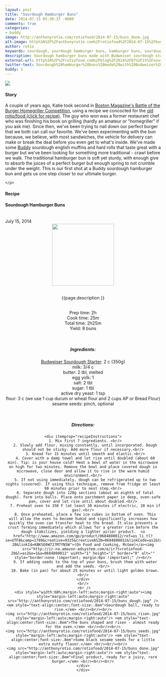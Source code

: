 ```yaml
---
layout: post
title: "Sourdough Hamburger Buns"
date: 2014-07-15 05:30:37 -0600
comments: true
categories: 
- buddy
image: http://anthonyrotio.com/rotiofood/2014-07-15/buns_done.jpg
alt-image: http%3A%2F%2Fanthonyrotio.com%2Frotiofood%2F2014-07-15%2Fbuns_done.jpg
author: rotio
keywords: sourdough, sourdough hamburger buns, hamburger buns, sourdough starter, budweiser
description: Sourdough hamburger buns made with Budweiser sourdough starter
external-url: http%3A%2F%2Frotiofood.com%2Fblog%2F2014%2F07%2F15%2Fsourdough-hamburger-buns%2F
twitter-text: Sourdough%20hamburger%20buns%20made%20with%20Budweiser%20%20sourdough%20starter
buddy: 1
---
```

<!-- more -->
<img src="http://anthonyrotio.com/rotiofood/2014-07-15/buns_done.jpg" />
<a href="https://plus.google.com/107103100819027957630?rel=author" style="display:none">{{page.author }}</a>

<h4>Story</b> </h4>
 <div>
	<p>
	A couple of years ago, Katie took second in <a target="_blank" href="http://www.bostonmagazine.com/party_pictures/gallery.html?gallery=406031">Boston Magazine's Battle of the Burger Homegriller Competition</a>, using a recipe we concocted for the <a target="_blank" href="http://rotiofood.blogspot.com/2012/05/burger.html">old rotio/food (click for recipe)</a>. The guy who won was a former restaurant chef who was finishing his book on grilling (hardly an amateur or "homegriller" if you ask me). Since then, we've been trying to nail down our perfect burger that we both can call our favorite. We've been experimenting with the bun because, we believe, with most sandwiches, the vehicle for delivery can make or break the deal before you even get to what's inside. We've made some <a href="http://rotiofood.com/buddy">Buddy</a> sourdough english muffins and hard rolls that taste great with a burger but we've been looking for something more traditional - crawl before we walk. The traditional hamburger bun is soft yet sturdy, with enough give to absorb the juices of a perfect burger but enough spring to not crumble under the weight. This is our first shot at a Buddy sourdough hamburger bun and gets us one step closer to our ultimate burger.

	</p> 
 </div>
<h4>Recipe</b> </h4> 
  <div itemscope itemtype="http://schema.org/Recipe" >
  <h4 itemprop="name">Sourdough Hamburger Buns</h4>
  
  <br />
    July 15, 2014
<center>
  <img itemprop="image" width="200px"  src="http://anthonyrotio.com/rotiofood/2014-07-15/buns_done.jpg" />
  
  <br /><span itemprop="description">{{page.description }}</span><br />

  <br />Prep time: <time datetime="PT2H0M" itemprop="prepTime">2h</time>
  <br />Cook time: <time datetime="PT0H25M" itemprop="cookTime">25m</time>
  <br />Total time: <time datetime="PT0H25M" itemprop="totalTime">2h25m</time>
  <br />Yield: <span itemprop="recipeYield">8 buns</span>
  
  <br/>
 <h5>Ingredients:</h5>
	<span itemprop="ingredients" itemscope itemtype="http://schema.org/ingredients">
	  <span itemprop="name"><a href="http://www.rotiofood.com/blog/2014/07/13/budweiser-sourdough-starter/">Budweiser Sourdough Starter</a></span>: 
	  <span itemprop="amount">2 c</span> (350g)
	</span><br />
	<span itemprop="ingredients" itemscope itemtype="http://schema.org/ingredients">
	  <span itemprop="name">milk</span>: 
	  <span itemprop="amount">3/4 c</span>
	</span><br />
	<span itemprop="ingredients" itemscope itemtype="http://schema.org/ingredients">
	  <span itemprop="name">butter</span>: 
	  <span itemprop="amount">2 tbl</span>, melted
	</span><br />
	<span itemprop="ingredients" itemscope itemtype="http://schema.org/ingredients">
	  <span itemprop="name">egg yolk</span>: 
	  <span itemprop="amount">1</span>
	</span><br />
	<span itemprop="ingredients" itemscope itemtype="http://schema.org/ingredients">
	  <span itemprop="name">salt</span>: 
	  <span itemprop="amount">2 tbl</span>
	</span><br />
	<span itemprop="ingredients" itemscope itemtype="http://schema.org/ingredients">
	  <span itemprop="name">sugar</span>: 
	  <span itemprop="amount">1 tbl</span>
	</span><br />
	<span itemprop="ingredients" itemscope itemtype="http://schema.org/ingredients">
	  <span itemprop="name">active dry yeast</span>: 
	  <span itemprop="amount">1 tsp</span>
	</span><br />
	<span itemprop="ingredients" itemscope itemtype="http://schema.org/ingredients">
	  <span itemprop="name">flour</span>: 
	  <span itemprop="amount">3 c</span> (we use 1 cup durum or wheat flour and 2 cups AP or Bread Flour)
	</span><br />
	<span itemprop="ingredients" itemscope itemtype="http://schema.org/ingredients">
	  <span itemprop="name">sesame seeds</span>: 
	  <span itemprop="amount">pinch</span>, optional
	</span><br />
	
	
  <br /><h5>Directions:</h5>
	
    <div itemprop="recipeInstructions">
	  1. Mix first 7 ingredients. <br/>
	  2. Slowly add flour, mixing constantly, until incorporated. Dough should not be sticky. Add more flour if necessary.<br/>
	  3. Knead for 15 minutes until smooth and elastic.<br/>
	  4. Cover with a damp towel and let rise until doubled (about 60 min). Tip: is your house cold? Heat a bowl of water in the microwave on high for two minutes. Remove the bowl and place covered dough in microwave, close door and allow it to rise in the warm humid environment.<br/>
	  5. If not using immediately, dough can be refrigerated up to two nights (covered). If using this technique, remove from fridge at least 90 minutes prior to next step.<br/>
	  6. Separate dough into 120g sections (about an eighth of total dough). Form into balls. Place onto parchment paper in deep, oven-safe pan, cover and let rise until about doubled.<br/>
	  7. Preheat oven to 350 F (at least 30 minutes if electric, 20 min if gas).<br/>
	  8. Once preheated, place a few ice cubes in bottom of oven. This will allow the oven to become humid and significantly increases how quickly the oven can transfer heat to the bread. It also prevents a crust forming immediately which allows for a greater rise before the dough stabilizes, yielding a lighter airier product.  <a href="http://www.amazon.com/gp/product/0684800012/ref=as_li_tl?ie=UTF8&camp=1789&creative=9325&creativeASIN=0684800012&linkCode=as2&tag=rotiofood-20&linkId=KBKSE6W727M7YN5W">(On Food and Cooking, McGee)</a><img src="http://ir-na.amazon-adsystem.com/e/ir?t=rotiofood-20&l=as2&o=1&a=0684800012" width="1" height="1" border="0" alt="" style="border:none !important; margin:0px !important;" /><br/>
	  9. If adding seeds to the top of your buns, brush them with water and add the seeds. <br/>
	  10. Bake (in pan) for about 25 minutes or until light golden brown.<br/>
	</div>
	 <br/> 
	 <br />
	<div style="width:60%;margin-left:auto;margin-right:auto"><img style="margin-left:auto;margin-right:auto" src="http://anthonyrotio.com/rotiofood/2014-07-15/buns_dough.jpg" /> <em style="text-align:center;font-size:.8em">Sourdough ball, ready to rise.</em> <br/><br/><br/>
	<img src="http://anthonyrotio.com/rotiofood/2014-07-15/buns_risen.jpg" style="margin-left:auto;margin-right:auto"/> <em style="text-align:center;font-size:.8em">The buns shaped and risen - almost ready for the oven.</em> <br/><br/><br/>
	<img src="http://anthonyrotio.com/rotiofood/2014-07-15/buns_seeds.jpg" style="margin-left:auto;margin-right:auto"/> <em style="text-align:center;font-size:.8em">Some black sesame seeds for a little extra nutty flavor.</em> <br/><br/><br/>
	<img src="http://anthonyrotio.com/rotiofood/2014-07-15/buns_done.jpg" style="margin-left:auto;margin-right:auto"/> <em style="text-align:center;font-size:.8em">Final product, ready for a juicy, rare burger.</em> <br/><br/><br/>
	</div>
	</div>

</div>


